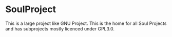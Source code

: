 # SoulProject
This is a large project like GNU Project. This is the home for all Soul Projects and has subprojects mostly licenced under GPL3.0.
